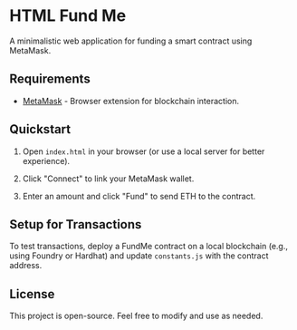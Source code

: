 # HTML Fund Me

A minimalistic web application for funding a smart contract using MetaMask.

## Requirements

- [MetaMask](https://metamask.io/) - Browser extension for blockchain interaction.

## Quickstart

1. Open `index.html` in your browser (or use a local server for better experience).

2. Click "Connect" to link your MetaMask wallet.

3. Enter an amount and click "Fund" to send ETH to the contract.

## Setup for Transactions

To test transactions, deploy a FundMe contract on a local blockchain (e.g., using Foundry or Hardhat) and update `constants.js` with the contract address.

## License

This project is open-source. Feel free to modify and use as needed.
